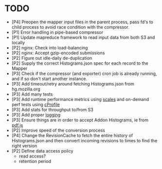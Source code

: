 TODO
====

- [P4] Preopen the mapper input files in the parent process, pass fd's to child process to avoid race condition with the compressor.
- [P1] Error handling in pipe-based compressor
- [P1] Update mapreduce framework to read input data from both S3 and locally
- [P2] nginx: Check into load-balancing
- [P2] nginx: Accept gzip-encoded submissions
- [P2] Figure out idle-daily de-duplication
- [P2] Supply the correct Histograms.json spec for each record to the Mapper
- [P3] Check if the compressor (and exporter) cron job is already running, and if so don't start another instance.
- [P3] Add timeout/retry around fetching Histograms.json from hg.mozilla.org
- [P3] Add many tests
- [P3] Add runtime performance metrics using [scales][1] and on-demand perf tests
  using [cProfile][3]
- [P3] Add stats for throughput to/from S3
- [P3] Add proper [logging][2]
- [P3] Ensure things are in order to accept Addon Histograms, ie from [pdf.js][5]
- [P2] Improve speed of the conversion process
- [P4] Change the RevisionCache to fetch the entire history of Histograms.json and
  then convert incoming revisions to times to find the right version
- [P2] Define data access policy
  -  read access?
  -  retention period

[1]: https://github.com/Cue/scales "Scales"
[2]: http://docs.python.org/2/library/logging.html "Python Logging"
[3]: http://docs.python.org/2/library/profile.html "Python Profilers"
[4]: http://boto.s3.amazonaws.com/s3_tut.html "Using S3 with boto"
[5]: https://github.com/mozilla/pdf.js/pull/3532/files#L1R29
[6]: http://stackoverflow.com/questions/7561663/appending-to-the-end-of-a-file-in-a-concurrent-environment
